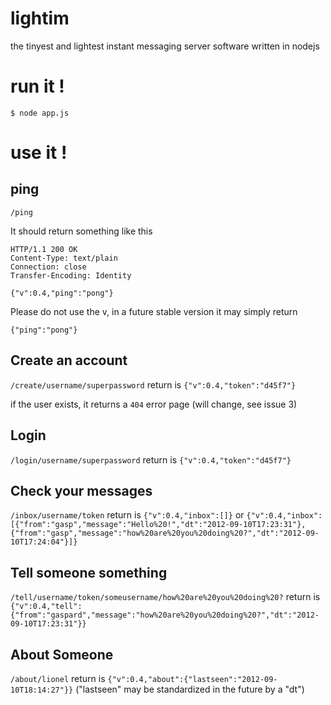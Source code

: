 lightim
=======

the tinyest and lightest instant messaging server software written in nodejs

run it !
=======

```
$ node app.js
```

use it !
=======

ping
----------
`/ping`

It should return something like this
```
HTTP/1.1 200 OK
Content-Type: text/plain
Connection: close
Transfer-Encoding: Identity

{"v":0.4,"ping":"pong"}
```

Please do not use the v, in a future stable version it may simply return
```
{"ping":"pong"}
```

Create an account
----------
`/create/username/superpassword`
return is
`{"v":0.4,"token":"d45f7"}`

if the user exists, it returns a `404` error page (will change, see issue 3)

Login
----------
`/login/username/superpassword`
return is
`{"v":0.4,"token":"d45f7"}`


Check your messages
----------
`/inbox/username/token`
return is 
`{"v":0.4,"inbox":[]}`
or
`{"v":0.4,"inbox":[{"from":"gasp","message":"Hello%20!","dt":"2012-09-10T17:23:31"},{"from":"gasp","message":"how%20are%20you%20doing%20?","dt":"2012-09-10T17:24:04"}]}`


Tell someone something
----------
`/tell/username/token/someusername/how%20are%20you%20doing%20?`
return is
`{"v":0.4,"tell":{"from":"gaspard","message":"how%20are%20you%20doing%20?","dt":"2012-09-10T17:23:31"}}`


About Someone
----------
`/about/lionel`
return is
`{"v":0.4,"about":{"lastseen":"2012-09-10T18:14:27"}}` ("lastseen" may be standardized in the future by a "dt")
